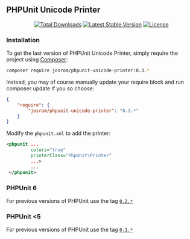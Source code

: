 ## PHPUnit Unicode Printer

<p align="center">
<a href="https://packagist.org/packages/josrom/phpunit-unicode-printer"><img src="https://poser.pugx.org/josrom/phpunit-unicode-printer/d/total.svg" alt="Total Downloads"></a>
<a href="https://packagist.org/packages/josrom/phpunit-unicode-printer"><img src="https://poser.pugx.org/josrom/phpunit-unicode-printer/v/stable.svg" alt="Latest Stable Version"></a>
<a href="https://packagist.org/packages/josrom/phpunit-unicode-printer"><img src="https://poser.pugx.org/josrom/phpunit-unicode-printer/license.svg" alt="License"></a>
</p>

### Installation

To get the last version of PHPUnit Unicode Printer, simply require the project using [Composer](https://getcomposer.org/):

```bash
composer require josrom/phpunit-unicode-printer:0.3.*
```

Instead, you may of course manually update your require block and run composer update if you so choose:

```json
{
    "require": {
        "josrom/phpunit-unicode-printer": "0.3.*"
    }
}
```

Modify the `phpunit.xml` to add the printer:

```xml
<phpunit ...
         colors="true"
         printerClass="PhpUnit\Printer"
         ...>
         ...
 </phpunit>
```

### PHPUnit 6

For previous versions of PHPUnit use the tag [`0.2.*`](https://github.com/JoseVte/phpunit-unicode-printer/tree/0.2.0)

### PHPUnit <5

For previous versions of PHPUnit use the tag [`0.1.*`](https://github.com/JoseVte/phpunit-unicode-printer/tree/0.1.0)